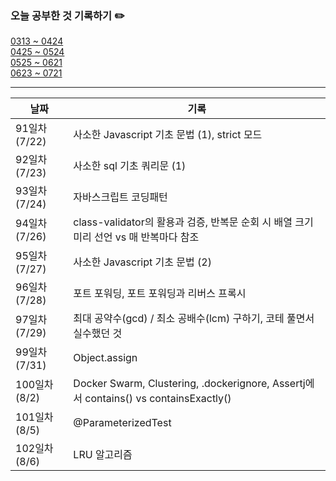 ### 오늘 공부한 것 기록하기 ✏️
[0313 ~ 0424](https://github.com/techeer-TIL-group/yu-heejin/blob/main/Log/0313-0424.md)  
[0425 ~ 0524](https://github.com/techeer-TIL-group/yu-heejin/blob/main/Log/0425-0524.md)  
[0525 ~ 0621](https://github.com/techeer-TIL-group/yu-heejin/blob/main/Log/0525-0621.md)  
[0623 ~ 0721](https://github.com/techeer-TIL-group/yu-heejin/blob/main/Log/0525-0621.md)

---

| 날짜 | 기록 |
| --- | --- |
| 91일차 (7/22) | 사소한 Javascript 기초 문법 (1), strict 모드 |
| 92일차 (7/23) | 사소한 sql 기초 쿼리문 (1) |
| 93일차 (7/24) | 자바스크립트 코딩패턴 |
| 94일차 (7/26) | class-validator의 활용과 검증, 반복문 순회 시 배열 크기 미리 선언 vs 매 반복마다 참조 |
| 95일차 (7/27) | 사소한 Javascript 기초 문법 (2) |
| 96일차 (7/28) | 포트 포워딩, 포트 포워딩과 리버스 프록시 |
| 97일차 (7/29) | 최대 공약수(gcd) / 최소 공배수(lcm) 구하기, 코테 풀면서 실수했던 것 |
| 99일차 (7/31) | Object.assign |
| 100일차 (8/2) | Docker Swarm, Clustering, .dockerignore, Assertj에서 contains() vs containsExactly() |
| 101일차 (8/5) | @ParameterizedTest |
| 102일차 (8/6) | LRU 알고리즘 |